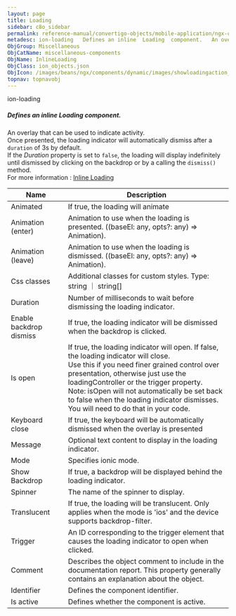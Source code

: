 ```yaml
---
layout: page
title: Loading
sidebar: c8o_sidebar
permalink: reference-manual/convertigo-objects/mobile-application/ngx-components/miscellaneous-components/loading/
metadesc: ion-loading   Defines an inline  Loading  component.   An overlay that can be used to indicate activity. Once presented, the loading indicator will au
ObjGroup: Miscellaneous
ObjCatName: miscellaneous-components
ObjName: InlineLoading
ObjClass: ion_objects.json
ObjIcon: /images/beans/ngx/components/dynamic/images/showloadingaction_32x32.png
topnav: topnavobj
---
```

ion-loading <br/>

##### Defines an inline <i>Loading</i> component. <br/>

 An overlay that can be used to indicate activity.<br/>
Once presented, the loading indicator will automatically dismiss after a <code>duration</code> of 3s by default.<br>If the <i>Duration</i> property is set to <code>false</code>, the loading will display indefinitely until dismissed by clicking on the backdrop or by a calling the <code>dismiss()</code> method.<br/>
For more information : <a href='https://ionic-docs-o31kiyk8l-ionic1.vercel.app/docs/api/loading#inline-recommended'>Inline Loading</a>

Name | Description 
--- | ---
Animated | If true, the loading will animate
Animation (enter) | Animation to use when the loading is presented. ((baseEl: any, opts?: any) => Animation).
Animation (leave) | Animation to use when the loading is dismissed. ((baseEl: any, opts?: any) => Animation).
Css classes | Additional classes for custom styles. Type: string ｜ string[]
Duration | Number of milliseconds to wait before dismissing the loading indicator.
Enable backdrop dismiss | If true, the loading indicator will be dismissed when the backdrop is clicked.
Is open | If true, the loading indicator will open. If false, the loading indicator will close.<br/>Use this if you need finer grained control over presentation, otherwise just use the loadingController or the trigger property.<br/>Note: isOpen will not automatically be set back to false when the loading indicator dismisses. You will need to do that in your code.
Keyboard close | If true, the keyboard will be automatically dismissed when the overlay is presented
Message | Optional text content to display in the loading indicator.
Mode | Specifies ionic mode.
Show Backdrop | If true, a backdrop will be displayed behind the loading indicator.
Spinner | The name of the spinner to display.
Translucent | If true, the loading will be translucent. Only applies when the mode is 'ios' and the device supports backdrop-filter.
Trigger | An ID corresponding to the trigger element that causes the loading indicator to open when clicked.
Comment | Describes the object comment to include in the documentation report.  This property generally contains an explanation about the object. 
Identifier | Defines the component identifier.  
Is active | Defines whether the component is active. 

